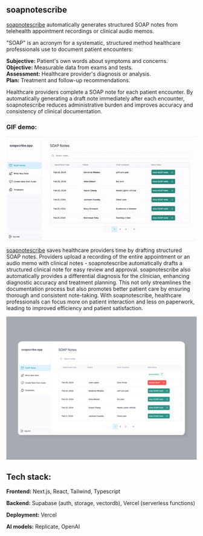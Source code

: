 ## soapnotescribe

[soapnotescribe](https://soapnotescribe.com/) automatically generates structured SOAP notes from telehealth appointment recordings or clinical audio memos.

"SOAP" is an acronym for a systematic, structured method healthcare professionals use to document patient encounters:

**Subjective:** Patient's own words about symptoms and concerns.  
**Objective:** Measurable data from exams and tests.  
**Assessment:** Healthcare provider's diagnosis or analysis.  
**Plan:** Treatment and follow-up recommendations.

Healthcare providers complete a SOAP note for each patient encounter. By automatically generating a draft note immediately after each encounter, soapnotescribe reduces administrative burden and improves accuracy and consistency of clinical documentation.

### GIF demo:

![soapnotescribe gif illustration](public/soapscribedemo.gif)

[soapnotescribe](https://soapnotescribe.com/) saves healthcare providers time by drafting structured SOAP notes. Providers upload a recording of the entire appointment or an audio memo with clinical notes - soapnotescribe automatically drafts a structured clinical note for easy review and approval. soapnotescribe also automatically provides a differential diagnosis for the clinician, enhancing diagnostic accuracy and treatment planning. This not only streamlines the documentation process but also promotes better patient care by ensuring thorough and consistent note-taking. With soapnotescribe, healthcare professionals can focus more on patient interaction and less on paperwork, leading to improved efficiency and patient satisfaction.

![soapnotescribe homepage image](public/soapscribescreenlightgray.webp)

## Tech stack:

**Frontend:**
Next.js, React, Tailwind, Typescript

**Backend:**
Supabase (auth, storage, vectordb), Vercel (serverless functions)

**Deployment:**
Vercel

**AI models:**
Replicate, OpenAI
